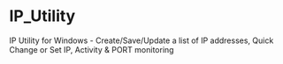# IP_Utility
IP Utility for Windows - Create/Save/Update a list of IP addresses, Quick Change or Set IP, Activity &amp; PORT monitoring
